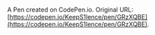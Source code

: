# 

A Pen created on CodePen.io. Original URL: [https://codepen.io/KeepS1lence/pen/GRzXQBE](https://codepen.io/KeepS1lence/pen/GRzXQBE).

